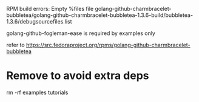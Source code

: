 RPM build errors:
    Empty %files file golang-github-charmbracelet-bubbletea/golang-github-charmbracelet-bubbletea-1.3.6-build/bubbletea-1.3.6/debugsourcefiles.list 


golang-github-fogleman-ease is required by examples only

refer to  https://src.fedoraproject.org/rpms/golang-github-charmbracelet-bubbletea
	
# Remove to avoid extra deps
rm -rf examples tutorials
